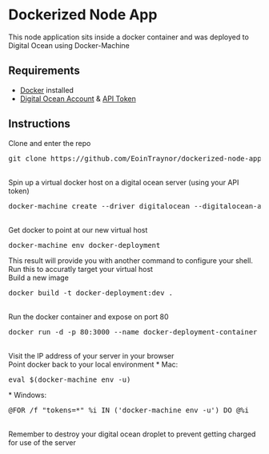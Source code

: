 # Dockerized Node App
This node application sits inside a docker container and was deployed to Digital Ocean using Docker-Machine  

## Requirements
* [Docker](https://www.docker.com/) installed
* [Digital Ocean Account](https://m.do.co/c/aac832dd7969) & [API Token](https://cloud.digitalocean.com/settings/api/tokens)

## Instructions
Clone and enter the repo
<pre>
git clone https://github.com/EoinTraynor/dockerized-node-app && cd dockerized-node-app
</pre>
<br>
Spin up a virtual docker host on a digital ocean server (using your API token)
<pre>
docker-machine create --driver digitalocean --digitalocean-access-token=<i>your_api_token</i> docker-deployment
</pre>
<br>
Get docker to point at our new virtual host
<pre>
docker-machine env docker-deployment
</pre>
This result will provide you with another command to configure your shell. Run this to accuratly target your virtual host
<br>
Build a new image
<pre>
docker build -t docker-deployment:dev .
</pre>
<br>
Run the docker container and expose on port 80
<pre>
docker run -d -p 80:3000 --name docker-deployment-container docker-deployment:dev
</pre>
<br>
Visit the IP address of your server in your browser
<br>
Point docker back to your local environment
* Mac:
<pre>
eval $(docker-machine env -u)
</pre>
* Windows:
<pre>
@FOR /f "tokens=*" %i IN ('docker-machine env -u') DO @%i
</pre>
<br>
Remember to destroy your digital ocean droplet to prevent getting charged for use of the server